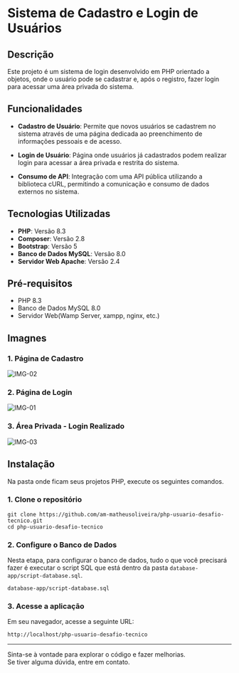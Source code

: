 
# Sistema de Cadastro e Login de Usuários

## Descrição

Este projeto é um sistema de login desenvolvido em PHP orientado a objetos, onde o usuário pode se cadastrar e, após o registro, fazer login para acessar uma área privada do sistema.

## Funcionalidades

- **Cadastro de Usuário**: Permite que novos usuários se cadastrem no sistema através de uma página dedicada ao preenchimento de informações pessoais e de acesso.

- **Login de Usuário**: Página onde usuários já cadastrados podem realizar login para acessar a área privada e restrita do sistema.

- **Consumo de API**: Integração com uma API pública utilizando a biblioteca cURL, permitindo a comunicação e consumo de dados externos no sistema.

## Tecnologias Utilizadas

- **PHP**: Versão 8.3
- **Composer**: Versão 2.8
- **Bootstrap**: Versão 5
- **Banco de Dados MySQL**: Versão 8.0
- **Servidor Web Apache**: Versão 2.4 

## Pré-requisitos

 - PHP 8.3
 - Banco de Dados MySQL 8.0
 - Servidor Web(Wamp Server, xampp, nginx, etc.)

## Imagnes

### 1. Página de Cadastro

![IMG-02](https://github.com/user-attachments/assets/68fd3992-c1bf-4825-8a40-1db598d1be9d)


### 2. Página de Login

![IMG-01](https://github.com/user-attachments/assets/5128d16c-c549-4e28-9567-71c35d35a874)


### 3. Área Privada - Login Realizado

![IMG-03](https://github.com/user-attachments/assets/b68cc1a6-a2ac-434f-907b-f2bffa9dda55)


## Instalação
Na pasta onde ficam seus projetos PHP, execute os seguintes comandos.

### 1. **Clone o repositório**

```
git clone https://github.com/am-matheusoliveira/php-usuario-desafio-tecnico.git
cd php-usuario-desafio-tecnico
```

### 2. **Configure o Banco de Dados**

Nesta etapa, para configurar o banco de dados, tudo o que você precisará fazer é executar o script SQL que está dentro da pasta `database-app/script-database.sql`.
```
database-app/script-database.sql
```

### 3. **Acesse a aplicação**
Em seu navegador, acesse a seguinte URL:

```
http://localhost/php-usuario-desafio-tecnico
```
---
Sinta-se à vontade para explorar o código e fazer melhorias.<br>
Se tiver alguma dúvida, entre em contato.
